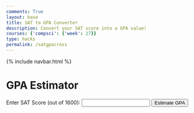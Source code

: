 ```yaml
---
comments: True
layout: base
title: SAT to GPA Converter
description: Convert your SAT score into a GPA value!
courses: {'compsci': {'week': 27}}
type: hacks
permalink: /satgpacross
---
```


{% include navbar.html %}

<style>
    /* Your existing CSS styles */

    /* New styles for SAT to GPA form */
    #satForm {
        margin-top: 20px;
    }

    #satImage {
        display: block;
        margin: 0 auto;
        max-width: 100%;
        height: auto;
        margin-bottom: 20px;
    }
</style>

<html lang="en">
<head>
    <meta charset="UTF-8">
    <meta name="viewport" content="width=device-width, initial-scale=1.0">
    <title>GPA Estimator</title>
    <style>
        /* Your CSS styles here */
    </style>
</head>
<body>
    <h1>GPA Estimator</h1>
    <form id="satForm">
    <label for="satScore">Enter SAT Score (out of 1600):</label>
    <input type="number" id="satScore" name="satScore">
    <button type="button" onclick="estimateGPA()">Estimate GPA</button>
    </form>
    <p id="result"></p>
    <script>
        function estimateGPA() {
            var SAT_score = document.getElementById('satScore').value;
            fetch('http://127.0.0.1:8028/api/satgpacross', {
                method: 'POST',
                headers: {
                    'Content-Type': 'application/json'
                },
                body: JSON.stringify({
                    'SAT_score': SAT_score
                })
            })
            .then(response => {
                if (!response.ok) {
                    throw new Error('Network response was not ok');
                }
                return response.json();
            })
            .then(data => {
                // Check if data is valid JSON
                if (data && typeof data === 'object') {
                    document.getElementById('result').innerText = "Estimated GPA: " + data.GPA_estimate.toFixed(2);
                } else {
                    throw new Error('Invalid JSON data received');
                }
            })
            .catch(error => {
                console.error('Error:', error);
                // Handle errors here, e.g., display an error message to the user
            });
        }
    </script>
</body>
</html>